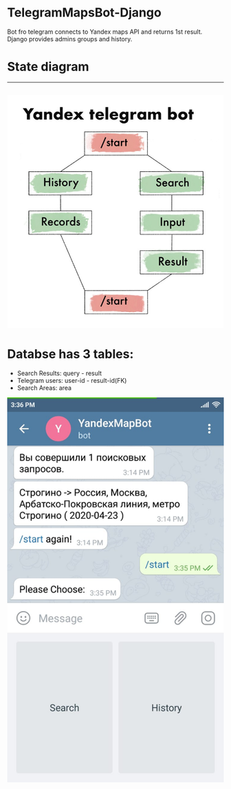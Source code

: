# TelegramMapsBot-Django
Bot fro telegram connects to Yandex maps API and returns 1st result. Django provides admins groups and history.
# State diagram
--------------------------
![Alt text](https://github.com/Hassan-Mallah/TelegramMapsBot-Django/blob/master/state_diagram.jpg)
--------------------------
# Databse has 3 tables:
- Search Results: query - result
- Telegram users: user-id - result-id(FK)
- Search Areas: area


![Alt text](https://github.com/Hassan-Mallah/TelegramMapsBot-Django/blob/master/screenshot.jpeg)
